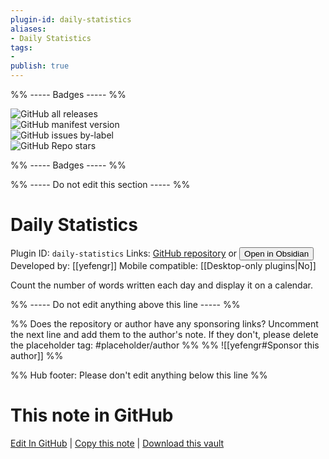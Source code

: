 ```yaml
---
plugin-id: daily-statistics
aliases:
- Daily Statistics
tags: 
- 
publish: true
---
```


%% ----- Badges ----- %%

![GitHub all releases](https://img.shields.io/github/downloads/yefengr/obsidian-daily-statistics/total?color=573E7A&logo=github&style=for-the-badge)   
![GitHub manifest version](https://img.shields.io/github/manifest-json/v/yefengr/obsidian-daily-statistics?color=573E7A&logo=github&style=for-the-badge)   
![GitHub issues by-label](https://img.shields.io/github/issues/yefengr/obsidian-daily-statistics/help%20wanted?color=573E7A&logo=github&style=for-the-badge)   
![GitHub Repo stars](https://img.shields.io/github/stars/yefengr/obsidian-daily-statistics?color=573E7A&logo=github&style=for-the-badge)

%% ----- Badges ----- %%

%% ----- Do not edit this section ----- %%

# Daily Statistics

Plugin ID: `daily-statistics`
Links: [GitHub repository](https://github.com/yefengr/obsidian-daily-statistics) or [<button id=HH>Open in Obsidian</button>](obsidian://show-plugin?id=daily-statistics)
Developed by: [[yefengr]]
Mobile compatible: [[Desktop-only plugins|No]]

Count the number of words written each day and display it on a calendar.

%% ----- Do not edit anything above this line ----- %% 

%% Does the repository or author have any sponsoring links? Uncomment the next line and add them to the author's note. If they don't, please delete the placeholder tag: #placeholder/author %%
%% ![[yefengr#Sponsor this author]] %%

%% Hub footer: Please don't edit anything below this line %%

# This note in GitHub

<span class="git-footer">[Edit In GitHub](https://github.dev/obsidian-community/obsidian-hub/blob/main/02%20-%20Community%20Expansions/02.05%20All%20Community%20Expansions/Plugins/daily-statistics.md "git-hub-edit-note") | [Copy this note](https://raw.githubusercontent.com/obsidian-community/obsidian-hub/main/02%20-%20Community%20Expansions/02.05%20All%20Community%20Expansions/Plugins/daily-statistics.md "git-hub-copy-note") | [Download this vault](https://github.com/obsidian-community/obsidian-hub/archive/refs/heads/main.zip "git-hub-download-vault") </span>
